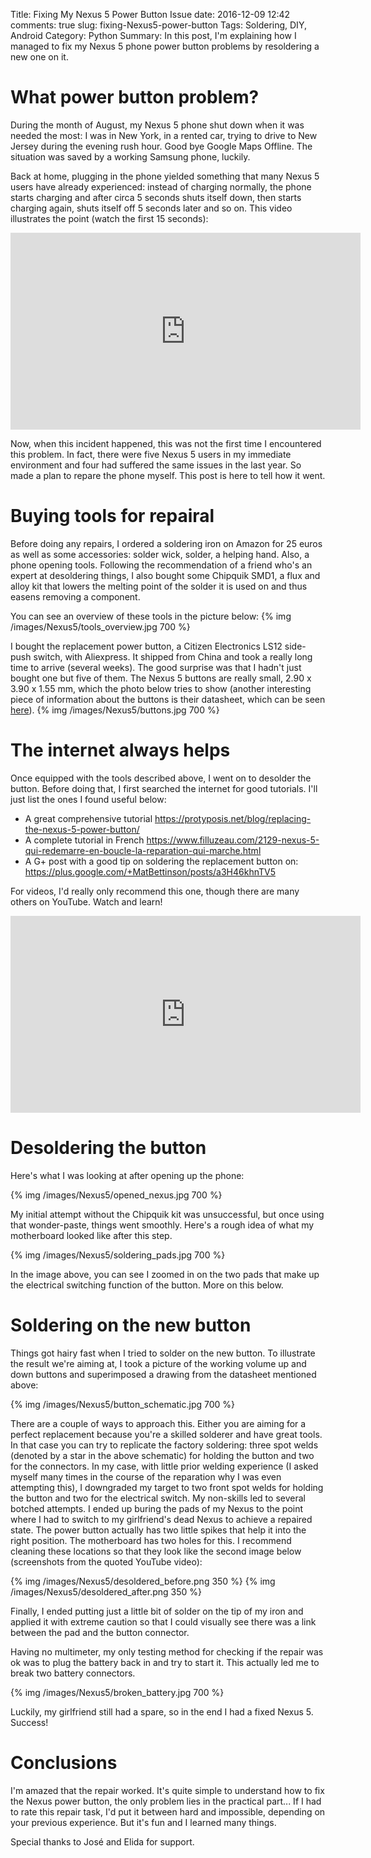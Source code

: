 ﻿Title: Fixing My Nexus 5 Power Button Issue
date: 2016-12-09 12:42
comments: true
slug: fixing-Nexus5-power-button
Tags: Soldering, DIY, Android
Category: Python
Summary: In this post, I'm explaining how I managed to fix my Nexus 5 phone power button problems by resoldering a new one on it.

# What power button problem?

During the month of August, my Nexus 5 phone shut down when it was needed the most: I was in New York, in a rented car, trying to drive to New Jersey during the evening rush hour. Good bye Google Maps Offline. The situation was saved by a working Samsung phone, luckily. 

Back at home, plugging in the phone yielded something that many Nexus 5 users have already experienced: instead of charging normally, the phone starts charging and after circa 5 seconds shuts itself down, then starts charging again, shuts itself off 5 seconds later and so on. This video illustrates the point (watch the first 15 seconds):

<iframe width="560" height="315" src="https://www.youtube.com/embed/8g4gXoSNh3Y" frameborder="0" allowfullscreen></iframe>

Now, when this incident happened, this was not the first time I encountered this problem. In fact, there were five Nexus 5 users in my immediate environment and four had suffered the same issues in the last year. So made a plan to repare the phone myself. This post is here to tell how it went.

# Buying tools for repairal

Before doing any repairs, I ordered a soldering iron on Amazon for 25 euros as well as some accessories: solder wick, solder, a helping hand. Also, a phone opening tools. Following the recommendation of a friend who's an expert at desoldering things, I also bought some Chipquik SMD1, a flux and alloy kit that lowers the melting point of the solder it is used on and thus easens removing a component.

You can see an overview of these tools in the picture below:
{% img /images/Nexus5/tools_overview.jpg 700 %}

I bought the replacement power button, a Citizen Electronics LS12 side-push switch, with Aliexpress. It shipped from China and took a really long time to arrive (several weeks). The good surprise was that I hadn't just bought one but five of them. The Nexus 5 buttons are really small, 2.90 x 3.90 x 1.55 mm, which the photo below tries to show (another interesting piece of information about the buttons is their datasheet, which can be seen [here](http://ce.citizen.co.jp/up_img/product/L0CXVnVLdv3i/LS12_Series_e.pdf)).
{% img /images/Nexus5/buttons.jpg 700 %}

# The internet always helps

Once equipped with the tools described above, I went on to desolder the button. Before doing that, I first searched the internet for good tutorials. I'll just list the ones I found useful below:

- A great comprehensive tutorial <https://protyposis.net/blog/replacing-the-nexus-5-power-button/>
- A complete tutorial in French <https://www.filluzeau.com/2129-nexus-5-qui-redemarre-en-boucle-la-reparation-qui-marche.html>
- A G+ post with a good tip on soldering the replacement button on: <https://plus.google.com/+MatBettinson/posts/a3H46khnTV5> 

For videos, I'd really only recommend this one, though there are many others on YouTube. Watch and learn!

<iframe width="560" height="315" src="https://www.youtube.com/embed/eHLXoMy9sVQ" frameborder="0" allowfullscreen></iframe>

# Desoldering the button

Here's what I was looking at after opening up the phone:

{% img /images/Nexus5/opened_nexus.jpg 700 %}

My initial attempt without the Chipquik kit was unsuccessful, but once using that wonder-paste, things went smoothly. Here's a rough idea of what my motherboard looked like after this step.

{% img /images/Nexus5/soldering_pads.jpg 700 %}

In the image above, you can see I zoomed in on the two pads that make up the electrical switching function of the button. More on this below.

# Soldering on the new button

Things got hairy fast when I tried to solder on the new button. To illustrate the result we're aiming at, I took a picture of the working volume up and down buttons and superimposed a drawing from the datasheet mentioned above:

{% img /images/Nexus5/button_schematic.jpg 700 %}

There are a couple of ways to approach this. Either you are aiming for a perfect replacement because you're a skilled solderer and have great tools. In that case you can try to replicate the factory soldering: three spot welds (denoted by a star in the above schematic) for holding the button and two for the connectors. 
In my case, with little prior welding experience (I asked myself many times in the course of the reparation why I was even attempting this), I downgraded my target to two front spot welds for holding the button and two for the electrical switch.
My non-skills led to several botched attempts. I ended up buring the pads of my Nexus to the point where I had to switch to my girlfriend's dead Nexus to achieve a repaired state. The power button actually has two little spikes that help it into the right position. The motherboard has two holes for this. I recommend cleaning these locations so that they look like the second image below (screenshots from the quoted YouTube video):

{% img /images/Nexus5/desoldered_before.png 350 %} 
{% img /images/Nexus5/desoldered_after.png 350 %}

Finally, I ended putting just a little bit of solder on the tip of my iron and applied it with extreme caution so that I could visually see there was a link between the pad and the button connector.

Having no multimeter, my only testing method for checking if the repair was ok was to plug the battery back in and try to start it. 
This actually led me to break two battery connectors. 

{% img /images/Nexus5/broken_battery.jpg 700 %}

Luckily, my girlfriend still had a spare, so in the end I had a fixed Nexus 5. Success!

# Conclusions

I'm amazed that the repair worked. It's quite simple to understand how to fix the Nexus power button, the only problem lies in the practical part... If I had to rate this repair task, I'd put it between hard and impossible, depending on your previous experience. But it's fun and I learned many things.

Special thanks to José and Elida for support.

